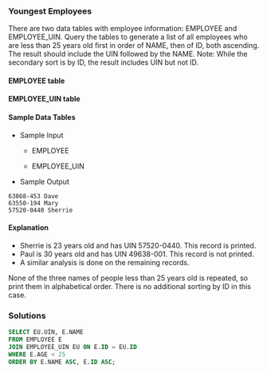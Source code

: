 ### Youngest Employees

There are two data tables with employee information: EMPLOYEE and EMPLOYEE_UIN. Query the tables to generate a list of all employees who are less than 25 years old first in order of NAME, then of ID, both ascending. The result should include the UIN followed by the NAME.
Note: While the secondary sort is by ID, the result includes UIN but not ID.

#### EMPLOYEE table

#### EMPLOYEE_UIN table

#### Sample Data Tables

- Sample Input

  - EMPLOYEE

  - EMPLOYEE_UIN

- Sample Output

```
63868-453 Dave
63550-194 Mary
57520-0440 Sherrie
```

#### Explanation

- Sherrie is 23 years old and has UIN 57520-0440. This record is printed.
- Paul is 30 years old and has UIN 49638-001. This record is not printed.
- A similar analysis is done on the remaining records.

None of the three names of people less than 25 years old is repeated, so print them in alphabetical order. There is no additional sorting by ID in this case.

### Solutions

```sql
SELECT EU.UIN, E.NAME
FROM EMPLOYEE E
JOIN EMPLOYEE_UIN EU ON E.ID = EU.ID
WHERE E.AGE < 25
ORDER BY E.NAME ASC, E.ID ASC;
```
